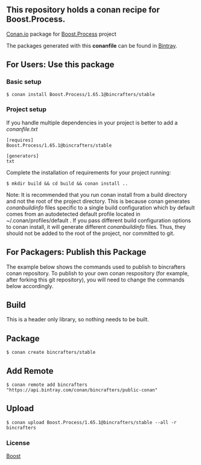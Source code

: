 ## This repository holds a conan recipe for Boost.Process.

[Conan.io](https://conan.io) package for [Boost.Process](https://github.com/Boostorg/Process) project

The packages generated with this **conanfile** can be found in [Bintray](https://bintray.com/bincrafters/public-conan/Boost.Process%3Abincrafters).

## For Users: Use this package

### Basic setup

    $ conan install Boost.Process/1.65.1@bincrafters/stable

### Project setup

If you handle multiple dependencies in your project is better to add a *conanfile.txt*

    [requires]
    Boost.Process/1.65.1@bincrafters/stable

    [generators]
    txt

Complete the installation of requirements for your project running:

    $ mkdir build && cd build && conan install ..
	
Note: It is recommended that you run conan install from a build directory and not the root of the project directory.  This is because conan generates *conanbuildinfo* files specific to a single build configuration which by default comes from an autodetected default profile located in ~/.conan/profiles/default .  If you pass different build configuration options to conan install, it will generate different *conanbuildinfo* files.  Thus, they should not be added to the root of the project, nor committed to git. 

## For Packagers: Publish this Package

The example below shows the commands used to publish to bincrafters conan repository. To publish to your own conan respository (for example, after forking this git repository), you will need to change the commands below accordingly. 

## Build  

This is a header only library, so nothing needs to be built.

## Package 

    $ conan create bincrafters/stable
	
## Add Remote

	$ conan remote add bincrafters "https://api.bintray.com/conan/bincrafters/public-conan"

## Upload

    $ conan upload Boost.Process/1.65.1@bincrafters/stable --all -r bincrafters

### License
[Boost](www.boost.org/LICENSE_1_0.txt)
